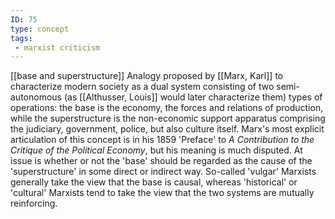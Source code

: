 ```yaml
---
ID: 75
type: concept
tags: 
 - marxist criticism
---
```


[[base and superstructure]]
Analogy proposed by [[Marx, Karl]] to characterize
modern society as a dual system consisting of two semi-autonomous (as
[[Althusser, Louis]] would
later characterize them) types of operations: the base is the economy,
the forces and relations of production, while the superstructure is the
non-economic support apparatus comprising the judiciary, government,
police, but also culture itself. Marx's most explicit articulation of
this concept is in his 1859 'Preface' to *A Contribution to the Critique
of the Political Economy*, but his meaning is much disputed. At issue is
whether or not the 'base' should be regarded as the cause of the
'superstructure' in some direct or indirect way. So-called 'vulgar'
Marxists generally take the view that the base is causal, whereas
'historical' or 'cultural' Marxists tend to take the view that the two
systems are mutually reinforcing.
